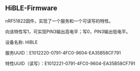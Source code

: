 HiBLE-Firmware
-----

nRF51822固件，实现了一个服务和一个可读写的特性。

向该特性写1，可实现PIN3输出高电平；写0，PIN3输出低电平。

设备名称: HIBLE

服务UUID：E1012220-0791-4FC0-9604-EA35B58CF791

特性UUID（读写）：E1012221-0791-4FC0-9604-EA35B58CF791

